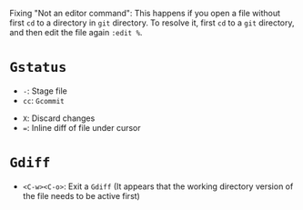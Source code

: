 Fixing "Not an editor command": This happens if you open a file without first `cd` to a directory in `git` directory. To resolve it, first `cd` to a `git` directory, and then edit the file again `:edit %`.

# `Gstatus`

* `-`: Stage file
* `cc`: `Gcommit`
- `X`: Discard changes
- `=`: Inline diff of file under cursor

# `Gdiff`

* `<C-w><C-o>`: Exit a `Gdiff` (It appears that the working directory version of the file needs to be active first)

